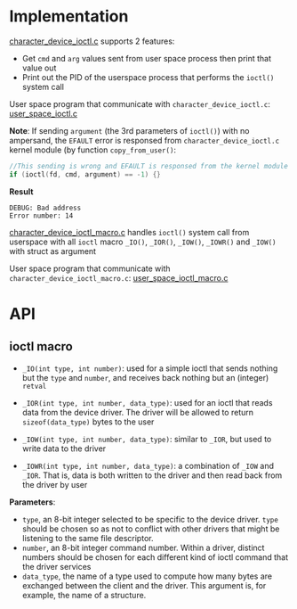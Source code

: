 # Implementation

[character_device_ioctl.c](character_device_ioctl.c) supports 2 features:

* Get ``cmd`` and ``arg`` values sent from user space process then print that value out
* Print out the PID of the userspace process that performs the ``ioctl()`` system call

User space program that communicate with ``character_device_ioctl.c``: [user_space_ioctl.c](user_space_ioctl.c)

**Note**: If sending ``argument`` (the 3rd parameters of ``ioctl()``) with no ampersand, the ``EFAULT`` error is responsed from ``character_device_ioctl.c`` kernel module (by function ``copy_from_user()``:

```c
//This sending is wrong and EFAULT is responsed from the kernel module
if (ioctl(fd, cmd, argument) == -1) {}
```
**Result**

```
DEBUG: Bad address
Error number: 14
```

[character_device_ioctl_macro.c](character_device_ioctl_macro.c) handles ``ioctl()`` system call from userspace with all ``ioctl`` macro ``_IO()``, ``_IOR()``, ``_IOW()``, ``_IOWR()`` and ``_IOW()`` with struct as argument

User space program that communicate with ``character_device_ioctl_macro.c``: [user_space_ioctl_macro.c](user_space_ioctl_macro.c)

# API

## ioctl macro

* ``_IO(int type, int number)``: used for a simple ioctl that sends nothing but the ``type`` and ``number``, and receives back nothing but an (integer) ``retval``

* ``_IOR(int type, int number, data_type)``: used for an ioctl that reads data from the device driver. The driver will be allowed to return ``sizeof(data_type)`` bytes to the user

* ``_IOW(int type, int number, data_type)``: similar to ``_IOR``, but used to write data to the driver

* ``_IOWR(int type, int number, data_type)``: a combination of ``_IOW`` and ``_IOR``. That is, data is both written to the driver and then read back from the driver by user

**Parameters**:

* ``type``, an 8-bit integer selected to be specific to the device driver. ``type`` should be chosen so as not to conflict with other drivers that might be listening to the same file descriptor.
* ``number``, an 8-bit integer command number. Within a driver, distinct numbers should be chosen for each different kind of ioctl command that the driver services
* ``data_type``, the name of a type used to compute how many bytes are exchanged between the client and the driver. This argument is, for example, the name of a structure.